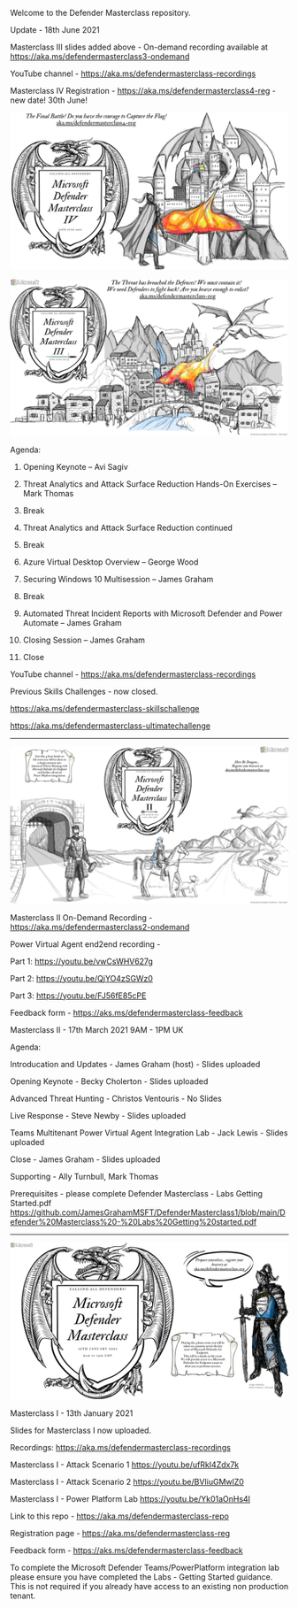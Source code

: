 Welcome to the Defender Masterclass repository. 

Update - 18th June 2021

Masterclass III slides added above - On-demand recording available at https://aka.ms/defendermasterclass3-ondemand

YouTube channel - https://aka.ms/defendermasterclass-recordings

Masterclass IV Registration - https://aka.ms/defendermasterclass4-reg - new date! 30th June!

![image](https://github.com/JamesGrahamMSFT/DefenderMasterclass1/blob/main/Defender%20Masterclass%204%20-%20Image%20Final.png)

![image](https://github.com/JamesGrahamMSFT/DefenderMasterclass1/blob/main/Defender%20Masterclass%203%20-%20Image%20Updated.png)

Agenda:

1. Opening Keynote – Avi Sagiv

2. Threat Analytics and Attack Surface Reduction Hands-On Exercises – Mark Thomas

3. Break 

4. Threat Analytics and Attack Surface Reduction continued

5. Break

6. Azure Virtual Desktop Overview – George Wood

7. Securing Windows 10 Multisession – James Graham

8. Break

9. Automated Threat Incident Reports with Microsoft Defender and Power Automate – James Graham

10. Closing Session – James Graham

11. Close

YouTube channel - https://aka.ms/defendermasterclass-recordings

Previous Skills Challenges - now closed. 

https://aka.ms/defendermasterclass-skillschallenge

https://aka.ms/defendermasterclass-ultimatechallenge

------------------------------------------------------------------------------------------------------------------
![image](https://github.com/JamesGrahamMSFT/DefenderMasterclass1/blob/main/Defender%20Masterclass%202%20-%20Image%20Final.png)

Masterclass II On-Demand Recording - https://aka.ms/defendermasterclass2-ondemand

Power Virtual Agent end2end recording - 

Part 1: https://youtu.be/vwCsWHV627g

Part 2: https://youtu.be/QjYO4zSGWz0

Part 3: https://youtu.be/FJ56fE85cPE

Feedback form - https://aks.ms/defendermasterclass-feedback

Masterclass II - 17th March 2021 9AM - 1PM UK

Agenda:

Introducation and Updates - James Graham (host) - Slides uploaded

Opening Keynote - Becky Cholerton - Slides uploaded

Advanced Threat Hunting - Christos Ventouris - No Slides

Live Response - Steve Newby - Slides uploaded

Teams Multitenant Power Virtual Agent Integration Lab - Jack Lewis - Slides uploaded

Close - James Graham - Slides uploaded

Supporting - Ally Turnbull, Mark Thomas

Prerequisites - please complete Defender Masterclass - Labs Getting Started.pdf https://github.com/JamesGrahamMSFT/DefenderMasterclass1/blob/main/Defender%20Masterclass%20-%20Labs%20Getting%20started.pdf

----------------------------------------------------------------------------------------------------

![image](https://github.com/JamesGrahamMSFT/DefenderMasterclass1/blob/main/Defender%20Masterclass%201%20-%20Image%20Final.png)

Masterclass I - 13th January 2021

Slides for Masterclass I now uploaded.

Recordings: https://aka.ms/defendermasterclass-recordings

Masterclass I - Attack Scenario 1 https://youtu.be/ufRkI4Zdx7k

Masterclass I - Attack Scenario 2 https://youtu.be/BVIiuGMwlZ0

Masterclass I - Power Platform Lab https://youtu.be/Yk01aOnHs4I

Link to this repo - https://aka.ms/defendermasterclass-repo

Registration page - https://aka.ms/defendermasterclass-reg

Feedback form - https://aks.ms/defendermasterclass-feedback


To complete the Microsoft Defender Teams/PowerPlatform integration lab please ensure you have completed the Labs - Getting Started guidance. This is not required if you already have access to an existing non production tenant. 



